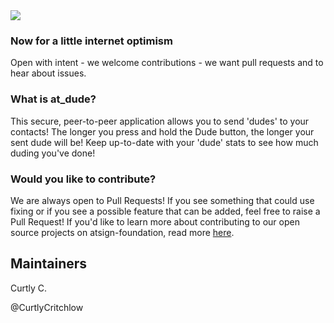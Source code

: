 <img src="https://atsign.dev/assets/img/@dev.png?sanitize=true">

### Now for a little internet optimism

Open with intent - we welcome contributions - we want pull requests and to hear about issues.

### What is at_dude?

This secure, peer-to-peer application allows you to send 'dudes' to your contacts! The longer you press and hold the Dude button,
the longer your sent dude will be! Keep up-to-date with your 'dude' stats to see how much duding you've done!

### Would you like to contribute?

We are always open to Pull Requests! If you see something that could use fixing or if you see a possible feature that can be added, 
feel free to raise a Pull Request! If you'd like to learn more about contributing to our open source projects on atsign-foundation,
read more [here](https://atsign.dev/docs/overview/contributing-open-source-proj/).

## Maintainers

Curtly C.
<p>
@CurtlyCritchlow
